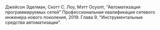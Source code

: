 Джейсон Эделман, Скотт С. Лоу, Мэтт Осуолт, "Автоматизация программируемых сетей" Профессиональная квалификация сетевого инженера нового поколения, 2019. 
Глава 9. "Инструментальные средства автоматизации".

